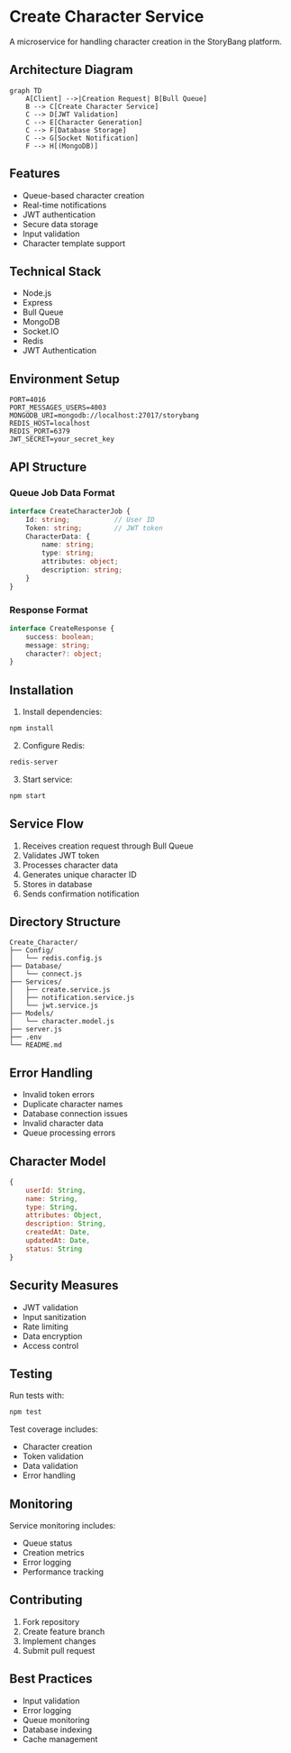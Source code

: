 # Create Character Service

A microservice for handling character creation in the StoryBang platform.

## Architecture Diagram

```mermaid
graph TD
    A[Client] -->|Creation Request| B[Bull Queue]
    B --> C[Create Character Service]
    C --> D[JWT Validation]
    C --> E[Character Generation]
    C --> F[Database Storage]
    C --> G[Socket Notification]
    F --> H[(MongoDB)]
```

## Features

- Queue-based character creation
- Real-time notifications
- JWT authentication
- Secure data storage
- Input validation
- Character template support

## Technical Stack

- Node.js
- Express
- Bull Queue
- MongoDB
- Socket.IO
- Redis
- JWT Authentication

## Environment Setup

```env
PORT=4016
PORT_MESSAGES_USERS=4003
MONGODB_URI=mongodb://localhost:27017/storybang
REDIS_HOST=localhost
REDIS_PORT=6379
JWT_SECRET=your_secret_key
```

## API Structure

### Queue Job Data Format
```typescript
interface CreateCharacterJob {
    Id: string;           // User ID
    Token: string;        // JWT token
    CharacterData: {
        name: string;
        type: string;
        attributes: object;
        description: string;
    }
}
```

### Response Format
```typescript
interface CreateResponse {
    success: boolean;
    message: string;
    character?: object;
}
```

## Installation

1. Install dependencies:
```bash
npm install
```

2. Configure Redis:
```bash
redis-server
```

3. Start service:
```bash
npm start
```

## Service Flow

1. Receives creation request through Bull Queue
2. Validates JWT token
3. Processes character data
4. Generates unique character ID
5. Stores in database
6. Sends confirmation notification

## Directory Structure

```
Create_Character/
├── Config/
│   └── redis.config.js
├── Database/
│   └── connect.js
├── Services/
│   ├── create.service.js
│   ├── notification.service.js
│   └── jwt.service.js
├── Models/
│   └── character.model.js
├── server.js
├── .env
└── README.md
```

## Error Handling

- Invalid token errors
- Duplicate character names
- Database connection issues
- Invalid character data
- Queue processing errors

## Character Model

```javascript
{
    userId: String,
    name: String,
    type: String,
    attributes: Object,
    description: String,
    createdAt: Date,
    updatedAt: Date,
    status: String
}
```

## Security Measures

- JWT validation
- Input sanitization
- Rate limiting
- Data encryption
- Access control

## Testing

Run tests with:
```bash
npm test
```

Test coverage includes:
- Character creation
- Token validation
- Data validation
- Error handling

## Monitoring

Service monitoring includes:
- Queue status
- Creation metrics
- Error logging
- Performance tracking

## Contributing

1. Fork repository
2. Create feature branch
3. Implement changes
4. Submit pull request

## Best Practices

- Input validation
- Error logging
- Queue monitoring
- Database indexing
- Cache management